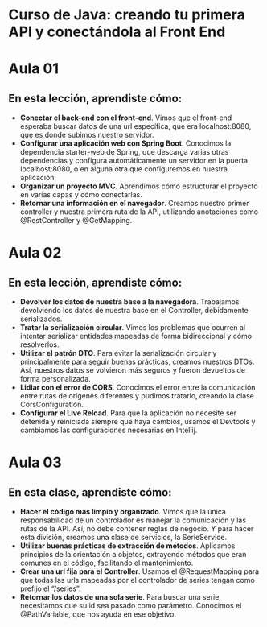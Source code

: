 # Curso de Java: creando tu primera API y conectándola al Front End

# Aula 01

## En esta lección, aprendiste cómo:
- **Conectar el back-end con el front-end**. Vimos que el front-end esperaba buscar datos de una url específica, que era localhost:8080, que es donde subimos nuestro servidor.
- **Configurar una aplicación web con Spring Boot**. Conocimos la dependencia starter-web de Spring, que descarga varias otras dependencias y configura automáticamente un servidor en la puerta localhost:8080, o en alguna otra que configuremos en nuestra aplicación.
- **Organizar un proyecto MVC**. Aprendimos cómo estructurar el proyecto en varias capas y cómo conectarlas.
- **Retornar una información en el navegador**. Creamos nuestro primer controller y nuestra primera ruta de la API, utilizando anotaciones como @RestController y @GetMapping.

# Aula 02

## En esta lección, aprendiste cómo:
- **Devolver los datos de nuestra base a la navegadora**. Trabajamos devolviendo los datos de nuestra base en el Controller, debidamente serializados.
- **Tratar la serialización circular**. Vimos los problemas que ocurren al intentar serializar entidades mapeadas de forma bidireccional y cómo resolverlos.
- **Utilizar el patrón DTO**. Para evitar la serialización circular y principalmente para seguir buenas prácticas, creamos nuestros DTOs. Así, nuestros datos se volvieron más seguros y fueron devueltos de forma personalizada.
- **Lidiar con el error de CORS**. Conocimos el error entre la comunicación entre rutas de orígenes diferentes y pudimos tratarlo, creando la clase CorsConfiguration.
- **Configurar el Live Reload**. Para que la aplicación no necesite ser detenida y reiniciada siempre que haya cambios, usamos el Devtools y cambiamos las configuraciones necesarias en Intellij.

# Aula 03

## En esta clase, aprendiste cómo:
- **Hacer el código más limpio y organizado**. Vimos que la única responsabilidad de un controlador es manejar la comunicación y las rutas de la API. Así, no debe contener reglas de negocio. Y para hacer esta división, creamos una clase de servicios, la SerieService.
- **Utilizar buenas prácticas de extracción de métodos**. Aplicamos principios de la orientación a objetos, extrayendo métodos que eran comunes en el código, facilitando el mantenimiento.
- **Crear una url fija para el Controller**. Usamos el @RequestMapping para que todas las urls mapeadas por el controlador de series tengan como prefijo el “/series”.
- **Retornar los datos de una sola serie**. Para buscar una serie, necesitamos que su id sea pasado como parámetro. Conocimos el @PathVariable, que nos ayuda en ese objetivo.